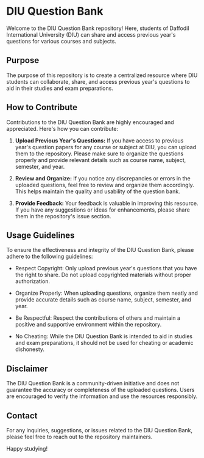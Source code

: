 # DIU Question Bank

Welcome to the DIU Question Bank repository! Here, students of Daffodil International University (DIU) can share and access previous year's questions for various courses and subjects.

## Purpose
The purpose of this repository is to create a centralized resource where DIU students can collaborate, share, and access previous year's questions to aid in their studies and exam preparations.

## How to Contribute
Contributions to the DIU Question Bank are highly encouraged and appreciated. Here's how you can contribute:

1. **Upload Previous Year's Questions:** If you have access to previous year's question papers for any course or subject at DIU, you can upload them to the repository. Please make sure to organize the questions properly and provide relevant details such as course name, subject, semester, and year.

2. **Review and Organize:** If you notice any discrepancies or errors in the uploaded questions, feel free to review and organize them accordingly. This helps maintain the quality and usability of the question bank.

3. **Provide Feedback:** Your feedback is valuable in improving this resource. If you have any suggestions or ideas for enhancements, please share them in the repository's issue section.

## Usage Guidelines
To ensure the effectiveness and integrity of the DIU Question Bank, please adhere to the following guidelines:

- Respect Copyright: Only upload previous year's questions that you have the right to share. Do not upload copyrighted materials without proper authorization.
  
- Organize Properly: When uploading questions, organize them neatly and provide accurate details such as course name, subject, semester, and year.

- Be Respectful: Respect the contributions of others and maintain a positive and supportive environment within the repository.

- No Cheating: While the DIU Question Bank is intended to aid in studies and exam preparations, it should not be used for cheating or academic dishonesty.

## Disclaimer
The DIU Question Bank is a community-driven initiative and does not guarantee the accuracy or completeness of the uploaded questions. Users are encouraged to verify the information and use the resources responsibly.

## Contact
For any inquiries, suggestions, or issues related to the DIU Question Bank, please feel free to reach out to the repository maintainers.

Happy studying!
